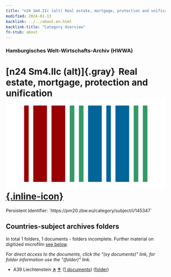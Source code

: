 ```yaml
---
title: "n24 Sm4.IIc (alt) Real estate, mortgage, protection and unification"
modified: 2024-01-13
backlink: ../../about.en.html
backlink-title: "Category Overview"
fn-stub: about
---
```


### Hamburgisches Welt-Wirtschafts-Archiv (HWWA)

# [n24 Sm4.IIc (alt)]{.gray}&#8201; Real estate, mortgage, protection and unification &#160; [![Wikidata](/images/Wikidata-logo.svg "Wikidata"){.inline-icon}](http://www.wikidata.org/entity/Q104710996)

<div class="hint">Persistent Identifier: `https://pm20.zbw.eu/category/subject/i/145347`</div>







## Countries-subject archives folders







In total 1 folders, 1 documents - folders incomplete. Further material on digitized microfilm [see below](#filmsections).

_For direct access to the documents, click the "(xy documents)" link, for folder information use the "(folder)" link._


- A39 Liechtenstein [**&nearr;**](../../../geo/i/141016/about.en.html "Liechtenstein (all folders)") [**&uarr;**](../../../geo/about.en.html#A39 "Country category system") (<a href="https://pm20.zbw.eu/iiifview/folder/sh/141016,145347" title="about: Liechtenstein : Real estate, mortgage, protection and unification" target="_blank">1 documents</a>) ([folder](../../../../folder/sh/1410xx/141016/1453xx/145347/about.en.html))



<a id="filmsections" />













